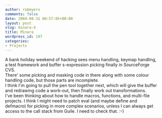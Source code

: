 ```yaml
---
author: robmyers
comments: false
date: 2004-08-31 00:57:05+00:00
layout: post
slug: minara-4
title: Minara
wordpress_id: 197
categories:
- Projects
---
```


A bank holiday weekend of hacking sees menu handling, keymap handling, a test framework and buffer s-expression picking finally in SourceForge CVS.  
There' some picking and masking code in there along with some colour handling code, but those parts are incomplete.  
I think I'm going to pull the pen tool together next, which will give the buffer and redrawing code a work-out, then finally work out transformations.  
I've been thinking about how to handle macros, functions, and multi-file projects. I think I might need to patch eval (and maybe define and defmacro) for picking in more complex scenarios, unless I can always get access to the call stack from Guile. I need to check that. :-)



